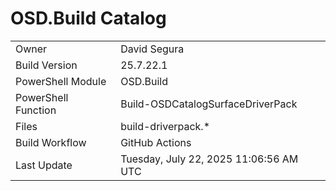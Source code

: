 ﻿# OSD.Build Catalog

| | |
|-|-|
| Owner | David Segura |
| Build Version | 25.7.22.1 |
| PowerShell Module | OSD.Build |
| PowerShell Function | Build-OSDCatalogSurfaceDriverPack |
| Files | build-driverpack.* |
| Build Workflow | GitHub Actions |
| Last Update | Tuesday, July 22, 2025 11:06:56 AM UTC |
